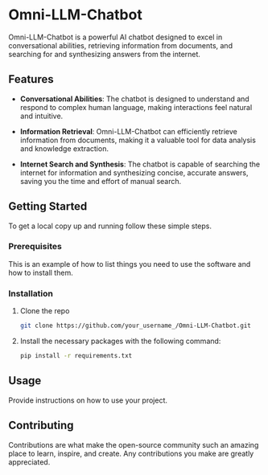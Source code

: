 # Omni-LLM-Chatbot

Omni-LLM-Chatbot is a powerful AI chatbot designed to excel in conversational abilities, retrieving information from documents, and searching for and synthesizing answers from the internet. 

## Features

- **Conversational Abilities**: The chatbot is designed to understand and respond to complex human language, making interactions feel natural and intuitive.

- **Information Retrieval**: Omni-LLM-Chatbot can efficiently retrieve information from documents, making it a valuable tool for data analysis and knowledge extraction.

- **Internet Search and Synthesis**: The chatbot is capable of searching the internet for information and synthesizing concise, accurate answers, saving you the time and effort of manual search.

## Getting Started

To get a local copy up and running follow these simple steps.

### Prerequisites

This is an example of how to list things you need to use the software and how to install them.

### Installation

1. Clone the repo
   ```sh 
   git clone https://github.com/your_username_/Omni-LLM-Chatbot.git

2. Install the necessary packages with the following command:

    ```sh
    pip install -r requirements.txt


## Usage
Provide instructions on how to use your project.

## Contributing
Contributions are what make the open-source community such an amazing place to learn, inspire, and create. Any contributions you make are greatly appreciated.
